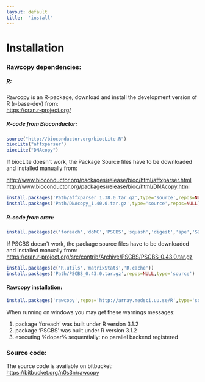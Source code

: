 ```yaml
---
layout: default
title:  'install'
---
```


# Installation

### Rawcopy dependencies:
 
##### R:
Rawcopy is an R-package, download and install the development version of R (r-base-dev) from:  
<a href='https://cran.r-project.org/'>https://cran.r-project.org/</a> 


##### R-code from Bioconductor:

```R
source("http://bioconductor.org/biocLite.R")
biocLite("affxparser")
biocLite("DNAcopy")
```

**If** biocLite doesn't work, the Package Source files have to be downloaded and installed manually from:

<a href='http://www.bioconductor.org/packages/release/bioc/html/affxparser.html'>http://www.bioconductor.org/packages/release/bioc/html/affxparser.html</a>  
<a href='http://www.bioconductor.org/packages/release/bioc/html/DNAcopy.html'>http://www.bioconductor.org/packages/release/bioc/html/DNAcopy.html</a>


```R
install.packages('Path/affxparser_1.38.0.tar.gz',type='source',repos=NULL)
install.packages('Path/DNAcopy_1.40.0.tar.gz',type='source',repos=NULL)
```

##### R-code from cran:

```R
install.packages(c('foreach','doMC','PSCBS','squash','digest','ape','SDMTools'))
```

**If** PSCBS doesn't work, the package source files have to be downloaded and installed manually from:  
<a href='https://cran.r-project.org/src/contrib/Archive/PSCBS/PSCBS_0.43.0.tar.gz'>https://cran.r-project.org/src/contrib/Archive/PSCBS/PSCBS_0.43.0.tar.gz</a> 

```R
install.packages(c('R.utils','matrixStats','R.cache'))
install.packages('Path/PSCBS_0.43.0.tar.gz',repos=NULL,type='source')
```


#### Rawcopy installation:

```R
install.packages('rawcopy',repos='http://array.medsci.uu.se/R',type='source')
```


When running on windows you may get these warnings messages:

1. package ‘foreach’ was built under R version 3.1.2
2. package ‘PSCBS’ was built under R version 3.1.2
3. executing %dopar% sequentially: no parallel backend registered  

### Source code:
The source code is available on bitbucket:  
<a href='https://bitbucket.org/n0s3n/rawcopy'>https://bitbucket.org/n0s3n/rawcopy</a>

